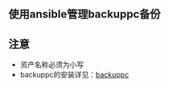 ## 使用ansible管理backuppc备份


## 注意
- 资产名称必须为小写
- backuppc的安装详见：[backuppc](https://github.com/Leif160519/docker-script/tree/master/backuppc)
